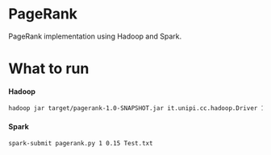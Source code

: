 # PageRank
PageRank implementation using Hadoop and Spark.

# What to run
#### Hadoop
```bash
hadoop jar target/pagerank-1.0-SNAPSHOT.jar it.unipi.cc.hadoop.Driver 1 0.15 Test.txt
```
#### Spark
```bash
spark-submit pagerank.py 1 0.15 Test.txt
```
